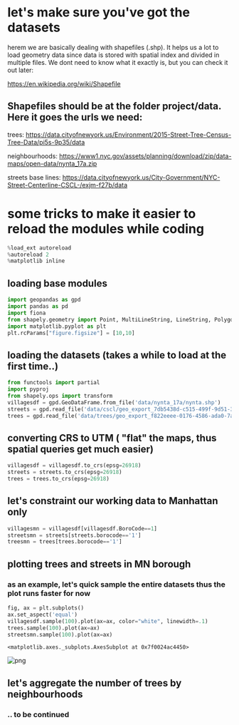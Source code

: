 
#  let's make sure you've got the datasets

herem we are basically dealing with shapefiles (.shp). It helps us a lot to load geometry data since data is stored with spatial index and divided in multiple files. We dont need to know what it exactly is, but you can check it out later:

https://en.wikipedia.org/wiki/Shapefile


## Shapefiles should be at the folder project/data. Here it goes the urls we need:

trees:
https://data.cityofnewyork.us/Environment/2015-Street-Tree-Census-Tree-Data/pi5s-9p35/data

neighbourhoods:
https://www1.nyc.gov/assets/planning/download/zip/data-maps/open-data/nynta_17a.zip

streets base lines:
https://data.cityofnewyork.us/City-Government/NYC-Street-Centerline-CSCL-/exjm-f27b/data


# some tricks to make it easier to reload the modules while coding


```python
%load_ext autoreload
%autoreload 2
%matplotlib inline
```

## loading base modules 


```python
import geopandas as gpd
import pandas as pd
import fiona
from shapely.geometry import Point, MultiLineString, LineString, Polygon, box
import matplotlib.pyplot as plt
plt.rcParams["figure.figsize"] = [10,10]
```

## loading the datasets (takes a while to load at the first time..)


```python
from functools import partial
import pyproj
from shapely.ops import transform
villagesdf = gpd.GeoDataFrame.from_file('data/nynta_17a/nynta.shp')
streets = gpd.read_file('data/cscl/geo_export_7db5438d-c515-499f-9d51-39f981ba8501.shp', driver='ESRI Shapefile')
trees = gpd.read_file('data/trees/geo_export_f822eeee-0176-4586-ada0-7a06ce492b84.shp', driver='ESRI Shapefile')
```

## converting CRS to UTM ( "flat" the maps, thus spatial queries get much easier)


```python
villagesdf = villagesdf.to_crs(epsg=26918)
streets = streets.to_crs(epsg=26918)
trees = trees.to_crs(epsg=26918)

```

## let's constraint our working data to Manhattan only


```python
villagesmn = villagesdf[villagesdf.BoroCode==1]
streetsmn = streets[streets.borocode=='1']
treesmn = trees[trees.borocode=='1']
```

## plotting trees and streets in MN borough 
### as an example, let's quick sample the entire datasets thus the plot runs faster for now


```python
fig, ax = plt.subplots()
ax.set_aspect('equal')
villagesdf.sample(100).plot(ax=ax, color="white", linewidth=.1)
trees.sample(100).plot(ax=ax)
streetsmn.sample(100).plot(ax=ax)
```




    <matplotlib.axes._subplots.AxesSubplot at 0x7f0024ac4450>




![png](output_12_1.png)


## let's aggregate the number of trees by neighbourhoods

### .. to be continued 


```python

```
